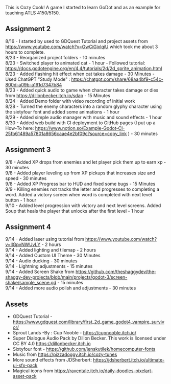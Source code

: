 This is Cozy Cook! A game I started to learn GoDot and as an example for teaching ATLS 4150/5150.


## Assignment 2
8/16 - I started by used to GDQuest Tutorial and project assets from https://www.youtube.com/watch?v=GwCiGixlqiU which took me about 3 hours to complete.  
8/23 - Reorganized project folders - 10 minutes  
8/23 - Switched player to animated cat - 1 hour - Followed tutorial: https://docs.godotengine.org/en/4.4/tutorials/2d/2d_sprite_animation.html  
8/23 - Added flashing hit effect when cat takes damage - 30 Minutes - Used ChatGPT "Study Mode" : https://chatgpt.com/share/68aa4bf9-c54c-800d-a09b-a191d7347b84  
8/23 - Added quick audio to game when character takes damage or dies from https://dillonbecker.itch.io/sdap - 15 Minutes  
8/24 - Added Demo folder with video recording of initial work  
8/28 - Turned the enemy characters into a random glyphy character using the sixtyfour font and added some animations - 1 hour  
8/29 - Added simple audio manager with music and sound effects - 1 hour  
8/30 - Added web build with CI deployment to GitHub pages (I put up a How-To here: https://www.notion.so/Example-Godot-CI-25fb61489a57801a8656caae4e2bf09c?source=copy_link ) - 30 minutes  

## Assignment 3
9/8 - Added XP drops from enemies and let player pick them up to earn xp - 30 minutes  
9/8 - Added player leveling up from XP pickups that increases size and speed - 30 minutes  
9/8 - Added XP Progress bar to HUD and fixed some bugs - 15 Minutes  
9/9 - Killing enemies not tracks the letter and progresses to completing a word. Added a victory screen when word is completed with next level button - 1 hour  
9/10 - Added level progression with victory and next level screens. Added Soup that heals the player that unlocks after the first level - 1 hour  

##  Assignment 4
9/14 - Added laser using tutorial from https://www.youtube.com/watch?v=llGpvNWUvLY - 2 hours  
9/14 - Added lighting and tilemap - 2 hours  
9/14 - Added Custom UI Theme - 30 Minutes  
9/14 - Audio ducking - 30 minutes  
9/14 - Lightning adjustments - 15 minutes  
9/14 - Added Screen Shake from https://github.com/theshaggydev/the-shaggy-dev-projects/blob/main/projects/godot-3/screen-shake/sample_scene.gd - 15 minutes  
9/14 - Added more audio polish and adjustments - 30 minutes  

## Assets
- GDQuest Tutorial - https://www.gdquest.com/library/first_2d_game_godot4_vampire_survivor/
- Sprout Lands -By : Cup Nooble - https://cupnooble.itch.io/
- Super Dialogue Audio Pack by Dillon Becker. This work is licensed under CC BY 4.0 https://dillonbecker.itch.io
- Sixtyfour font - https://github.com/jenskutilek/homecomputer-fonts
- Music from https://pizzadoggy.itch.io/cozy-tunes
- More sound effects from JDSherbert: https://jdsherbert.itch.io/ultimate-ui-sfx-pack
- Magical icons from https://raventale.itch.io/daily-doodles-pixelart-asset-pack

